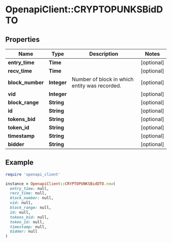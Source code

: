 # OpenapiClient::CRYPTOPUNKSBidDTO

## Properties

| Name | Type | Description | Notes |
| ---- | ---- | ----------- | ----- |
| **entry_time** | **Time** |  | [optional] |
| **recv_time** | **Time** |  | [optional] |
| **block_number** | **Integer** | Number of block in which entity was recorded. | [optional] |
| **vid** | **Integer** |  | [optional] |
| **block_range** | **String** |  | [optional] |
| **id** | **String** |  | [optional] |
| **tokens_bid** | **String** |  | [optional] |
| **token_id** | **String** |  | [optional] |
| **timestamp** | **String** |  | [optional] |
| **bidder** | **String** |  | [optional] |

## Example

```ruby
require 'openapi_client'

instance = OpenapiClient::CRYPTOPUNKSBidDTO.new(
  entry_time: null,
  recv_time: null,
  block_number: null,
  vid: null,
  block_range: null,
  id: null,
  tokens_bid: null,
  token_id: null,
  timestamp: null,
  bidder: null
)
```

